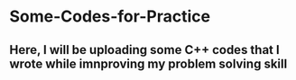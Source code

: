 # Some-Codes-for-Practice

## Here, I will be uploading some C++ codes that I wrote while imnproving my problem solving skill
